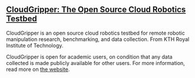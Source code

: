## [CloudGripper: The Open Source Cloud Robotics Testbed](https://cloudgripper.org)

CloudGripper is an open source cloud robotics testbed for remote robotic manipulation research, benchmarking, and data collection. From KTH Royal Institute of Technology.

CloudGripper is open for academic users, on condition that any data collected is made publicly available for other users. For more information, read more on [the website](https://cloudgripper.org).
